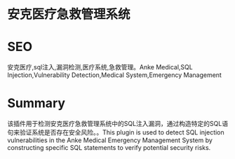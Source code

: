 # 安克医疗急救管理系统
# SEO
安克医疗,sql注入,漏洞检测,医疗系统,急救管理。Anke Medical,SQL Injection,Vulnerability Detection,Medical System,Emergency Management
# Summary
该插件用于检测安克医疗急救管理系统中的SQL注入漏洞，通过构造特定的SQL语句来验证系统是否存在安全风险。。This plugin is used to detect SQL injection vulnerabilities in the Anke Medical Emergency Management System by constructing specific SQL statements to verify potential security risks.
